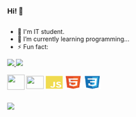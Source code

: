 ### Hi! 👋
##


- :sparkling_heart: I'm IT student.
- 🌱 I’m currently learning programming...
- ⚡ Fun fact: 

<div style="display: inline_block"> 
  <a href="https://github.com/emyHorrana">
    <img  height="190em"  src="https://github-readme-stats.vercel.app/api?username=emyHorrana&show_icons=true&theme=tokyonight" />
     <img height="190em" src="https://github-readme-stats.vercel.app/api/top-langs/?username=emyHorrana&theme=tokyonight&layout=compact"  />
  </a>
</div>
<div style="display: inline_block"><br> 
  <img align="center" alt="" height="35" width="40" src="https://cdn.jsdelivr.net/gh/devicons/devicon@latest/icons/java/java-original-wordmark.svg">
  <img align="center" alt="" height="30" width="40" src="https://cdn.jsdelivr.net/gh/devicons/devicon@latest/icons/cplusplus/cplusplus-original.svg">
  <img align="center" alt="" height="30" width="40" src="https://raw.githubusercontent.com/devicons/devicon/master/icons/javascript/javascript-plain.svg">
  <img align="center" alt="" height="30" width="40" src="https://raw.githubusercontent.com/devicons/devicon/master/icons/html5/html5-original.svg">
  <img align="center" alt="" height="30" width="40" src="https://raw.githubusercontent.com/devicons/devicon/master/icons/css3/css3-original.svg"><br> 
</div>

##
<div>
  <a href="https://www.instagram.com/emily_hhorrana/" target= "_blank"><img src="https://img.shields.io/badge/Instagram-E4405F?style=for-the-badge&logo=instagram&logoColor=white" target= "_blank"> </a>
</div>





